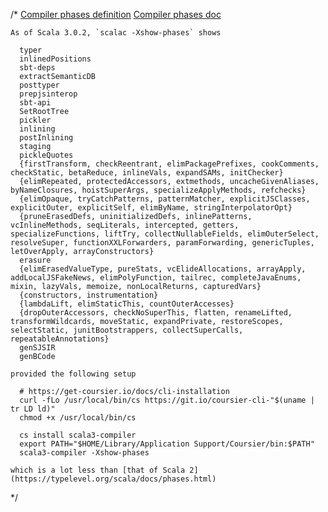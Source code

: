   /*
    [Compiler phases definition](https://github.com/lampepfl/dotty/blob/master/compiler/src/dotty/tools/dotc/Compiler.scala)
    [Compiler phases doc](https://dotty.epfl.ch/docs/internals/overall-structure.html)

    As of Scala 3.0.2, `scalac -Xshow-phases` shows
    
      typer
      inlinedPositions
      sbt-deps
      extractSemanticDB
      posttyper
      prepjsinterop
      sbt-api
      SetRootTree
      pickler
      inlining
      postInlining
      staging
      pickleQuotes
      {firstTransform, checkReentrant, elimPackagePrefixes, cookComments, checkStatic, betaReduce, inlineVals, expandSAMs, initChecker}
      {elimRepeated, protectedAccessors, extmethods, uncacheGivenAliases, byNameClosures, hoistSuperArgs, specializeApplyMethods, refchecks}
      {elimOpaque, tryCatchPatterns, patternMatcher, explicitJSClasses, explicitOuter, explicitSelf, elimByName, stringInterpolatorOpt}
      {pruneErasedDefs, uninitializedDefs, inlinePatterns, vcInlineMethods, seqLiterals, intercepted, getters, specializeFunctions, liftTry, collectNullableFields, elimOuterSelect, resolveSuper, functionXXLForwarders, paramForwarding, genericTuples, letOverApply, arrayConstructors}
      erasure
      {elimErasedValueType, pureStats, vcElideAllocations, arrayApply, addLocalJSFakeNews, elimPolyFunction, tailrec, completeJavaEnums, mixin, lazyVals, memoize, nonLocalReturns, capturedVars}
      {constructors, instrumentation}
      {lambdaLift, elimStaticThis, countOuterAccesses}
      {dropOuterAccessors, checkNoSuperThis, flatten, renameLifted, transformWildcards, moveStatic, expandPrivate, restoreScopes, selectStatic, junitBootstrappers, collectSuperCalls, repeatableAnnotations}
      genSJSIR
      genBCode

    provided the following setup

      # https://get-coursier.io/docs/cli-installation
      curl -fLo /usr/local/bin/cs https://git.io/coursier-cli-"$(uname | tr LD ld)"
      chmod +x /usr/local/bin/cs

      cs install scala3-compiler
      export PATH="$HOME/Library/Application Support/Coursier/bin:$PATH"
      scala3-compiler -Xshow-phases

    which is a lot less than [that of Scala 2](https://typelevel.org/scala/docs/phases.html)
  */
